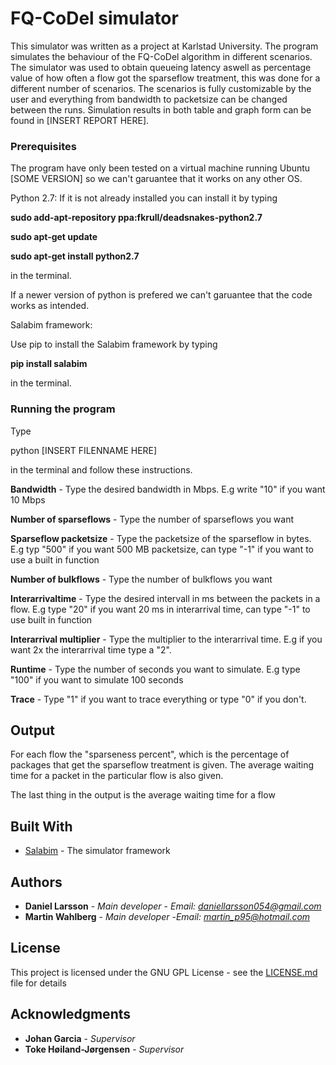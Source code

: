 # FQ-CoDel simulator

This simulator was written as a project at Karlstad University. The program simulates the behaviour of the FQ-CoDel algorithm in different scenarios. 
The simulator was used to obtain queueing latency aswell as percentage value of how often a flow got the sparseflow treatment, this was done for a different number of scenarios. 
The scenarios is fully customizable by the user and everything from bandwidth to packetsize can be changed between the runs. Simulation results in
both table and graph form can be found in [INSERT REPORT HERE].


### Prerequisites

The program have only been tested on a virtual machine running Ubuntu [SOME VERSION] so we can't garuantee that it works on any other OS. 

Python 2.7:
If it is not already installed you can install it by typing

**sudo add-apt-repository ppa:fkrull/deadsnakes-python2.7**

**sudo apt-get update** 

**sudo apt-get install python2.7**

in the terminal. 

If a newer version of python is prefered we can't garuantee that the code works as intended. 

Salabim framework:

Use pip to install the Salabim framework by typing

**pip install salabim**

in the terminal. 

### Running the program

Type

python [INSERT FILENNAME HERE] 

in the terminal and follow these instructions.
 
**Bandwidth** - Type the desired bandwidth in Mbps. E.g write "10" if you want 10 Mbps

**Number of sparseflows** - Type the number of sparseflows you want

**Sparseflow packetsize** - Type the packetsize of the sparseflow in bytes. E.g typ "500" if you want 500 MB packetsize, can type "-1" if you want to use a 
built in function

**Number of bulkflows** - Type the number of bulkflows you want

**Interarrivaltime** - Type the desired intervall in ms between the packets in a flow. E.g type "20" if you want 20 ms in interarrival time, can type "-1" to 
use built in function

**Interarrival multiplier** - Type the multiplier to the interarrival time. E.g if you want 2x the interarrival time type a "2".

**Runtime** - Type the number of seconds you want to simulate. E.g type "100" if you want to simulate 100 seconds

**Trace** - Type "1" if you want to trace everything or type "0" if you don't. 

## Output

For each flow the "sparseness percent", which is the percentage of packages that get the sparseflow treatment is given. 
The average waiting time for a packet in the particular flow is also given. 

The last thing in the output is the average waiting time for a flow





## Built With

* [Salabim](http://www.salabim.org/manual/index.html#) - The simulator framework




## Authors

* **Daniel Larsson** - *Main developer* - *Email: daniellarsson054@gmail.com*
* **Martin Wahlberg** - *Main developer* -*Email: martin_p95@hotmail.com*



## License

This project is licensed under the GNU GPL License - see the [LICENSE.md](LICENSE.md) file for details

## Acknowledgments

* **Johan Garcia** - *Supervisor*
* **Toke Høiland-Jørgensen** - *Supervisor*
